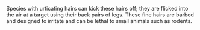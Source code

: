Species with urticating hairs can kick these hairs off; they are flicked into the air at a target using their back pairs of legs. These fine hairs are barbed and designed to irritate and can be lethal to small animals such as rodents.